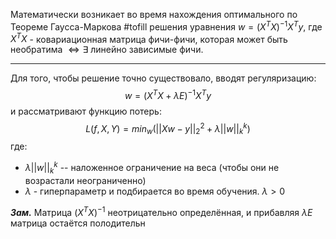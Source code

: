 Математически возникает во время нахождения оптимального по Теореме Гаусса-Маркова #tofill решения уравнения $w = (X^TX)^{-1}X^Ty$, где $X^TX$ - ковариационная матрица фичи-фичи, которая может быть необратима $\Leftrightarrow \exists$ линейно зависимые фичи. 

---

Для того, чтобы решение точно существовало, вводят регуляризацию: 
$$
w = (X^TX +\lambda E)^{-1}X^Ty
$$
и рассматривают функцию потерь:
$$
L(f, X, Y) = min_w(||Xw-y||_2^2 + \lambda||w||_k^k)
$$
где:
- $\lambda ||w||_k^k$ -- наложенное ограничение на веса (чтобы они не возрастали неограниченно)
- $\lambda$ - гиперпараметр и подбирается во время обучения. $\lambda \gt 0$ 

***Зам.*** Матрица $(X^TX)^{-1}$ неотрицательно определённая, и прибавляя $\lambda E$ матрица остаётся полодительн